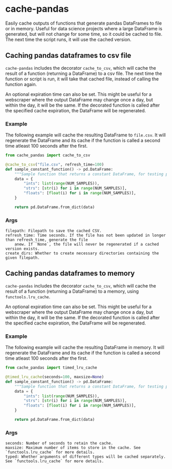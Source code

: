# cache-pandas
Easily cache outputs of functions that generate pandas DataFrames to file or in memory. Useful for data science projects where a large DataFrame is generated, but will not change for some time, so it could be cached to file. The next time the script runs, it will use the cached version. 


## Caching pandas dataframes to csv file
`cache-pandas` includes the decorator `cache_to_csv`, which will cache the result of a function (returning a DataFrame) to a csv file. The next time the function or script is run, it will take that cached file, instead of calling the function again. 

An optional expiration time can also be set. This might be useful for a webscraper where the output DataFrame may change once a day, but within the day, it will be the same. If the decorated function is called after the specified cache expiration, the DataFrame will be regenerated.

### Example

The following example will cache the resulting DataFrame to `file.csv`. It will regenerate the DataFrame and its cache if the function is called a second time atleast 100 seconds after the first.

```python
from cache_pandas import cache_to_csv

@cache_to_csv("file.csv", refresh_time=100)
def sample_constant_function() -> pd.DataFrame:
    """Sample function that returns a constant DataFrame, for testing purpose."""
    data = {
        "ints": list(range(NUM_SAMPLES)),
        "strs": [str(i) for i in range(NUM_SAMPLES)],
        "floats": [float(i) for i in range(NUM_SAMPLES)],
    }

    return pd.DataFrame.from_dict(data)
```

### Args
```
filepath: Filepath to save the cached CSV.
refresh_time: Time seconds. If the file has not been updated in longer than refresh_time, generate the file
    anew. If `None`, the file will never be regenerated if a cached version exists.
create_dirs: Whether to create necessary directories containing the given filepath.
```


## Caching pandas dataframes to memory
`cache-pandas` includes the decorator `cache_to_csv`, which will cache the result of a function (returning a DataFrame) to a memory, using `functools.lru_cache`.

An optional expiration time can also be set. This might be useful for a webscraper where the output DataFrame may change once a day, but within the day, it will be the same. If the decorated function is called after the specified cache expiration, the DataFrame will be regenerated.

### Example

The following example will cache the resulting DataFrame in memory. It will regenerate the DataFrame and its cache if the function is called a second time atleast 100 seconds after the first.

```python
from cache_pandas import timed_lru_cache

@timed_lru_cache(seconds=100, maxsize=None)
def sample_constant_function() -> pd.DataFrame:
    """Sample function that returns a constant DataFrame, for testing purpose."""
    data = {
        "ints": list(range(NUM_SAMPLES)),
        "strs": [str(i) for i in range(NUM_SAMPLES)],
        "floats": [float(i) for i in range(NUM_SAMPLES)],
    }

    return pd.DataFrame.from_dict(data)
```

### Args
```
seconds: Number of seconds to retain the cache.
maxsize: Maximum number of items to store in the cache. See `functools.lru_cache` for more details.
typed: Whether arguments of different types will be cached separately. See `functools.lru_cache` for more details.
```
